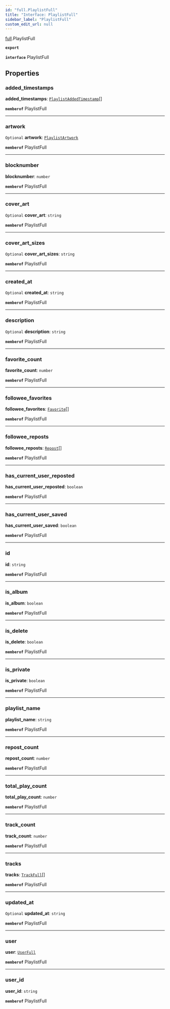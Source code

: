 ```yaml
---
id: "full.PlaylistFull"
title: "Interface: PlaylistFull"
sidebar_label: "PlaylistFull"
custom_edit_url: null
---
```


[full](../namespaces/full.md).PlaylistFull

**`export`**

**`interface`** PlaylistFull

## Properties

### added\_timestamps

 **added\_timestamps**: [`PlaylistAddedTimestamp`](full.PlaylistAddedTimestamp.md)[]

**`memberof`** PlaylistFull

___

### artwork

 `Optional` **artwork**: [`PlaylistArtwork`](full.PlaylistArtwork.md)

**`memberof`** PlaylistFull

___

### blocknumber

 **blocknumber**: `number`

**`memberof`** PlaylistFull

___

### cover\_art

 `Optional` **cover\_art**: `string`

**`memberof`** PlaylistFull

___

### cover\_art\_sizes

 `Optional` **cover\_art\_sizes**: `string`

**`memberof`** PlaylistFull

___

### created\_at

 `Optional` **created\_at**: `string`

**`memberof`** PlaylistFull

___

### description

 `Optional` **description**: `string`

**`memberof`** PlaylistFull

___

### favorite\_count

 **favorite\_count**: `number`

**`memberof`** PlaylistFull

___

### followee\_favorites

 **followee\_favorites**: [`Favorite`](full.Favorite.md)[]

**`memberof`** PlaylistFull

___

### followee\_reposts

 **followee\_reposts**: [`Repost`](full.Repost.md)[]

**`memberof`** PlaylistFull

___

### has\_current\_user\_reposted

 **has\_current\_user\_reposted**: `boolean`

**`memberof`** PlaylistFull

___

### has\_current\_user\_saved

 **has\_current\_user\_saved**: `boolean`

**`memberof`** PlaylistFull

___

### id

 **id**: `string`

**`memberof`** PlaylistFull

___

### is\_album

 **is\_album**: `boolean`

**`memberof`** PlaylistFull

___

### is\_delete

 **is\_delete**: `boolean`

**`memberof`** PlaylistFull

___

### is\_private

 **is\_private**: `boolean`

**`memberof`** PlaylistFull

___

### playlist\_name

 **playlist\_name**: `string`

**`memberof`** PlaylistFull

___

### repost\_count

 **repost\_count**: `number`

**`memberof`** PlaylistFull

___

### total\_play\_count

 **total\_play\_count**: `number`

**`memberof`** PlaylistFull

___

### track\_count

 **track\_count**: `number`

**`memberof`** PlaylistFull

___

### tracks

 **tracks**: [`TrackFull`](full.TrackFull.md)[]

**`memberof`** PlaylistFull

___

### updated\_at

 `Optional` **updated\_at**: `string`

**`memberof`** PlaylistFull

___

### user

 **user**: [`UserFull`](full.UserFull.md)

**`memberof`** PlaylistFull

___

### user\_id

 **user\_id**: `string`

**`memberof`** PlaylistFull
